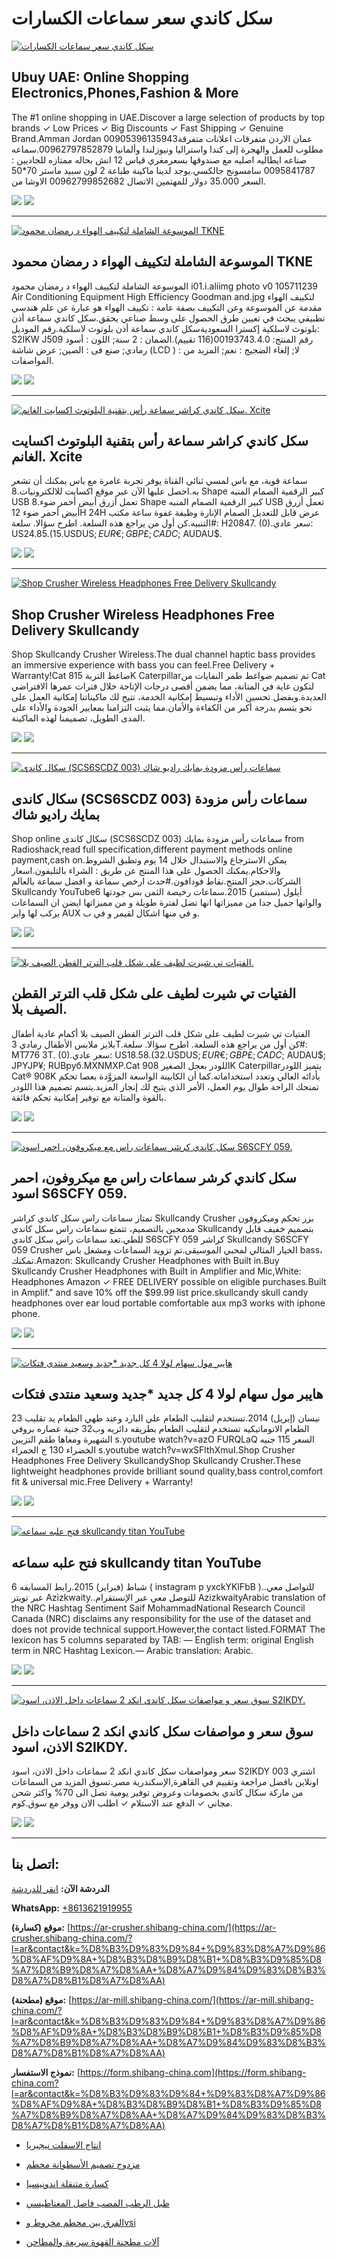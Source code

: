 # سكل كاندي سعر سماعات الكسارات

<a href="https://swt.shibang-china.com/?l=ar&img&k=%D8%B3%D9%83%D9%84+%D9%83%D8%A7%D9%86%D8%AF%D9%8A+%D8%B3%D8%B9%D8%B1+%D8%B3%D9%85%D8%A7%D8%B9%D8%A7%D8%AA+%D8%A7%D9%84%D9%83%D8%B3%D8%A7%D8%B1%D8%A7%D8%AA" target="_blank">![سكل كاندي سعر سماعات الكسارات](http://static.shibang-china.com/all-800x300/300.jpg)</a>

## Ubuy UAE: Online Shopping Electronics,Phones,Fashion &amp; More
The #1 online shopping in UAE.Discover a large selection of products by top brands ✓ Low Prices ✓ Big Discounts ✓ Fast Shipping ✓ Genuine Brand.Amman Jordan عمان الاردن متفرقات اعلانات متفرقة00905396135943 مطلوب للعمل والهجرة إلى كندا واستراليا ونيوزلندا وألمانيا 00962797852879.سماعه صناعه ايطاليه اصليه مع صندوقها بسعرمغري قياس 12 انش بحاله ممتازه للجاديين : 0095841787 سامسونج جالكسي.يوجد لدينا ماكينة طباعة 2 لون سبيد ماستر 70*50 السعر 35.000 دولار للمهتمين الاتصال 00962799852682 الاوشا من.


<a href="https://whatsapp.shibangsoft.com/WhatsApp.php" target="_blank" title="WhatsApp">![](http://static.shibang-china.com/icon/whatsapp.png)</a> <a href="https://swt.shibang-china.com/?l=ar&icon&k=%D8%B3%D9%83%D9%84+%D9%83%D8%A7%D9%86%D8%AF%D9%8A+%D8%B3%D8%B9%D8%B1+%D8%B3%D9%85%D8%A7%D8%B9%D8%A7%D8%AA+%D8%A7%D9%84%D9%83%D8%B3%D8%A7%D8%B1%D8%A7%D8%AA" target="_blank">![](http://static.shibang-china.com/icon/chat-ar.png)</a>

---

<a href="https://swt.shibang-china.com/?l=ar&img&k=%D8%B3%D9%83%D9%84+%D9%83%D8%A7%D9%86%D8%AF%D9%8A+%D8%B3%D8%B9%D8%B1+%D8%B3%D9%85%D8%A7%D8%B9%D8%A7%D8%AA+%D8%A7%D9%84%D9%83%D8%B3%D8%A7%D8%B1%D8%A7%D8%AA" target="_blank">![الموسوعة الشاملة لتكييف الهواء د رمضان محمود TKNE](http://static.shibang-china.com/all-800x300/638.jpg)</a>

## الموسوعة الشاملة لتكييف الهواء د رمضان محمود TKNE
الموسوعة الشاملة لتكييف الهواء د رمضان محمود i01.i.aliimg photo v0 105711239 Air Conditioning Equipment High Efficiency Goodman and.jpg لتكييف الهواء مقدمة عن الموسوعة وعن التكييف بصفة عامة : تكييف الهواء هو عبارة عن علم هندسي تطبيقي يبحث في تعيين طرق الحصول على وسط صناعي يحقق.سكل كاندي سماعة أذن بلوتوث لاسلكية إكسترا السعوديةسكل كاندي سماعة أذن بلوتوث لاسلكية.رقم الموديل: S2IKW J509 رقم المنتج: 00193743.4.0(116 تقييم).الضمان : 2 سنة; اللون : أسود رمادي; صنع فى : الصين; عرض شاشة (LCD ) : لا; إلغاء الضجيج : نعم; المزيد من المواصفات.


<a href="https://whatsapp.shibangsoft.com/WhatsApp.php" target="_blank" title="WhatsApp">![](http://static.shibang-china.com/icon/whatsapp.png)</a> <a href="https://swt.shibang-china.com/?l=ar&icon&k=%D8%B3%D9%83%D9%84+%D9%83%D8%A7%D9%86%D8%AF%D9%8A+%D8%B3%D8%B9%D8%B1+%D8%B3%D9%85%D8%A7%D8%B9%D8%A7%D8%AA+%D8%A7%D9%84%D9%83%D8%B3%D8%A7%D8%B1%D8%A7%D8%AA" target="_blank">![](http://static.shibang-china.com/icon/chat-ar.png)</a>

---

<a href="https://swt.shibang-china.com/?l=ar&img&k=%D8%B3%D9%83%D9%84+%D9%83%D8%A7%D9%86%D8%AF%D9%8A+%D8%B3%D8%B9%D8%B1+%D8%B3%D9%85%D8%A7%D8%B9%D8%A7%D8%AA+%D8%A7%D9%84%D9%83%D8%B3%D8%A7%D8%B1%D8%A7%D8%AA" target="_blank">![سكل كاندي كراشر سماعة رأس بتقنية البلوتوث اكسايت الغانم. Xcite](http://static.shibang-china.com/all-800x300/1040.jpg)</a>

## سكل كاندي كراشر سماعة رأس بتقنية البلوتوث اكسايت الغانم. Xcite
سماعة قوية، مع باس لمسي ثنائي القناة يوفر تجربة غامرة مع باس يمكنك أن تشعر به.احصل عليها الآن عبر موقع اكسايت للالكترونيات.8 Shape كبير الرقمية الصمام المنبه USB تعمل أزرق أبيض أحمر ضوء.8 Shape كبير الرقمية الصمام المنبه USB تعمل أزرق أبيض أحمر ضوء 12H 24H عرض قابل للتعديل الصمام الإنارة وظيفة غفوة ساعة مكتب التنبيه.كن أول من يراجع هذه السلعة. اطرح سؤالا. سلعة#: H20847. (0).سعر عادي: US$24.85.(15% OFF).ينتهي البيع ب.18h59m38s.السعر: US$.USDUS$; EUR€; GBP£; CADC$; AUDAU$.


<a href="https://whatsapp.shibangsoft.com/WhatsApp.php" target="_blank" title="WhatsApp">![](http://static.shibang-china.com/icon/whatsapp.png)</a> <a href="https://swt.shibang-china.com/?l=ar&icon&k=%D8%B3%D9%83%D9%84+%D9%83%D8%A7%D9%86%D8%AF%D9%8A+%D8%B3%D8%B9%D8%B1+%D8%B3%D9%85%D8%A7%D8%B9%D8%A7%D8%AA+%D8%A7%D9%84%D9%83%D8%B3%D8%A7%D8%B1%D8%A7%D8%AA" target="_blank">![](http://static.shibang-china.com/icon/chat-ar.png)</a>

---

<a href="https://swt.shibang-china.com/?l=ar&img&k=%D8%B3%D9%83%D9%84+%D9%83%D8%A7%D9%86%D8%AF%D9%8A+%D8%B3%D8%B9%D8%B1+%D8%B3%D9%85%D8%A7%D8%B9%D8%A7%D8%AA+%D8%A7%D9%84%D9%83%D8%B3%D8%A7%D8%B1%D8%A7%D8%AA" target="_blank">![Shop Crusher Wireless Headphones Free Delivery Skullcandy](http://static.shibang-china.com/all-800x300/55.jpg)</a>

## Shop Crusher Wireless Headphones Free Delivery Skullcandy
Shop Skullcandy Crusher Wireless.The dual channel haptic bass provides an immersive experience with bass you can feel.Free Delivery + Warranty!Cat ضاغط التربة 815K Caterpillarتم تصميم ضواغط طمر النفايات من Cat لتكون غاية في المتانة، مما يضمن أقصى درجات الإتاحة خلال فترات عمرها الافتراضي العديدة.وبفضل تحسين الأداء وتبسيط إمكانية الخدمة، تتيح لك ماكيناتنا إمكانية العمل على نحو يتسم بدرجة أكبر من الكفاءة والأمان.مما يثبت التزامنا بمعايير الجودة والأداء على المدى الطويل، تصميمنا لهذه الماكينة.


<a href="https://whatsapp.shibangsoft.com/WhatsApp.php" target="_blank" title="WhatsApp">![](http://static.shibang-china.com/icon/whatsapp.png)</a> <a href="https://swt.shibang-china.com/?l=ar&icon&k=%D8%B3%D9%83%D9%84+%D9%83%D8%A7%D9%86%D8%AF%D9%8A+%D8%B3%D8%B9%D8%B1+%D8%B3%D9%85%D8%A7%D8%B9%D8%A7%D8%AA+%D8%A7%D9%84%D9%83%D8%B3%D8%A7%D8%B1%D8%A7%D8%AA" target="_blank">![](http://static.shibang-china.com/icon/chat-ar.png)</a>

---

<a href="https://swt.shibang-china.com/?l=ar&img&k=%D8%B3%D9%83%D9%84+%D9%83%D8%A7%D9%86%D8%AF%D9%8A+%D8%B3%D8%B9%D8%B1+%D8%B3%D9%85%D8%A7%D8%B9%D8%A7%D8%AA+%D8%A7%D9%84%D9%83%D8%B3%D8%A7%D8%B1%D8%A7%D8%AA" target="_blank">![سكال كاندى (SCS6SCDZ 003) سماعات رأس مزودة بمايك راديو شاك](http://static.shibang-china.com/all-800x300/1507.jpg)</a>

## سكال كاندى (SCS6SCDZ 003) سماعات رأس مزودة بمايك راديو شاك
Shop online سكال كاندى (SCS6SCDZ 003) سماعات رأس مزودة بمايك from Radioshack,read full specification,different payment methods online payment,cash on.يمكن الاسترجاع والاستبدال خلال 14 يوم وتطبق الشروط والاحكام.يمكنك الحصول علي هذا المنتج عن طريق : الشراء بالتليفون.اسعار الشركات.حجز المنتج.نقاط فودافون.#حدث ارخص سماعة و افضل سماعة بالعالم Skullcandy  YouTube6 أيلول (سبتمبر) 2015.سماعات رخيصة الثمن بس جودتها والوانها جميل جدا من مميزاتها انها تضل لفترة طويلة و من مميزاتها ايضن ان السماعات يركب لها واير AUX و في منها اشكال لقيمر و في ب.


<a href="https://whatsapp.shibangsoft.com/WhatsApp.php" target="_blank" title="WhatsApp">![](http://static.shibang-china.com/icon/whatsapp.png)</a> <a href="https://swt.shibang-china.com/?l=ar&icon&k=%D8%B3%D9%83%D9%84+%D9%83%D8%A7%D9%86%D8%AF%D9%8A+%D8%B3%D8%B9%D8%B1+%D8%B3%D9%85%D8%A7%D8%B9%D8%A7%D8%AA+%D8%A7%D9%84%D9%83%D8%B3%D8%A7%D8%B1%D8%A7%D8%AA" target="_blank">![](http://static.shibang-china.com/icon/chat-ar.png)</a>

---

<a href="https://swt.shibang-china.com/?l=ar&img&k=%D8%B3%D9%83%D9%84+%D9%83%D8%A7%D9%86%D8%AF%D9%8A+%D8%B3%D8%B9%D8%B1+%D8%B3%D9%85%D8%A7%D8%B9%D8%A7%D8%AA+%D8%A7%D9%84%D9%83%D8%B3%D8%A7%D8%B1%D8%A7%D8%AA" target="_blank">![الفتيات تي شيرت لطيف على شكل قلب الترتر القطن الصيف بلا.](http://static.shibang-china.com/all-800x300/1528.jpg)</a>

## الفتيات تي شيرت لطيف على شكل قلب الترتر القطن الصيف بلا.
الفتيات تي شيرت لطيف على شكل قلب الترتر القطن الصيف بلا أكمام عادية أطفال بلايز ملابس الأطفال رمادي 3T.كن أول من يراجع هذه السلعة. اطرح سؤالا. سلعة#: MT776 3T. (0).سعر عادي: US$18.58.(32% OFF).ينتهي البيع ب.16h59m38s.السعر: US$.USDUS$; EUR€; GBP£; CADC$; AUDAU$; JPYJP¥; RUBруб.MXNMXP.Cat اللودر بعجل الصغير 908K Caterpillarيتميز اللودر Cat® 908K بأدائه العالي وتعدد استخداماته.كما أن الكابينة الواسعة المزوَّدة بعصا تحكم تمنحك الراحة طوال يوم العمل، الأمر الذي يتيح لك إنجاز المزيد.يتسم تصميم هذا اللودر بالقوة والمتانة مع توفير إمكانية تحكم فائقة.


<a href="https://whatsapp.shibangsoft.com/WhatsApp.php" target="_blank" title="WhatsApp">![](http://static.shibang-china.com/icon/whatsapp.png)</a> <a href="https://swt.shibang-china.com/?l=ar&icon&k=%D8%B3%D9%83%D9%84+%D9%83%D8%A7%D9%86%D8%AF%D9%8A+%D8%B3%D8%B9%D8%B1+%D8%B3%D9%85%D8%A7%D8%B9%D8%A7%D8%AA+%D8%A7%D9%84%D9%83%D8%B3%D8%A7%D8%B1%D8%A7%D8%AA" target="_blank">![](http://static.shibang-china.com/icon/chat-ar.png)</a>

---

<a href="https://swt.shibang-china.com/?l=ar&img&k=%D8%B3%D9%83%D9%84+%D9%83%D8%A7%D9%86%D8%AF%D9%8A+%D8%B3%D8%B9%D8%B1+%D8%B3%D9%85%D8%A7%D8%B9%D8%A7%D8%AA+%D8%A7%D9%84%D9%83%D8%B3%D8%A7%D8%B1%D8%A7%D8%AA" target="_blank">![سكل كاندي كرشر سماعات راس مع ميكروفون، احمر اسود S6SCFY 059.](http://static.shibang-china.com/all-800x300/1058.jpg)</a>

## سكل كاندي كرشر سماعات راس مع ميكروفون، احمر اسود S6SCFY 059.
تمتاز سماعات راس سكل كاندي كراشر Skullcandy Crusher بزر تحكم وميكروفون مدمجين بالتصميم، تتمتع سماعات راس سكل كاندي Skullcandy بتصميم خفيف قابل للطي.تعد سماعات راس سكل كاندي S6SCFY 059 كراشر Skullcandy S6SCFY 059 Crusher الخيار المثالي لمحبي الموسيقى.تم تزويد السماعات ومشغل باس bass، تمكنك.Amazon: Skullcandy Crusher Headphones with Built in.Buy Skullcandy Crusher Headphones with Built in Amplifier and Mic,White: Headphones Amazon ✓ FREE DELIVERY possible on eligible purchases.Built in Amplif.&quot; and save 10% off the $99.99 list price.skullcandy skull candy headphones over ear loud portable comfortable aux mp3 works with iphone phone.


<a href="https://whatsapp.shibangsoft.com/WhatsApp.php" target="_blank" title="WhatsApp">![](http://static.shibang-china.com/icon/whatsapp.png)</a> <a href="https://swt.shibang-china.com/?l=ar&icon&k=%D8%B3%D9%83%D9%84+%D9%83%D8%A7%D9%86%D8%AF%D9%8A+%D8%B3%D8%B9%D8%B1+%D8%B3%D9%85%D8%A7%D8%B9%D8%A7%D8%AA+%D8%A7%D9%84%D9%83%D8%B3%D8%A7%D8%B1%D8%A7%D8%AA" target="_blank">![](http://static.shibang-china.com/icon/chat-ar.png)</a>

---

<a href="https://swt.shibang-china.com/?l=ar&img&k=%D8%B3%D9%83%D9%84+%D9%83%D8%A7%D9%86%D8%AF%D9%8A+%D8%B3%D8%B9%D8%B1+%D8%B3%D9%85%D8%A7%D8%B9%D8%A7%D8%AA+%D8%A7%D9%84%D9%83%D8%B3%D8%A7%D8%B1%D8%A7%D8%AA" target="_blank">![هايبر مول سهام لولا 4 كل جديد *جديد وسعيد منتدى فتكات](http://static.shibang-china.com/all-800x300/736.jpg)</a>

## هايبر مول سهام لولا 4 كل جديد *جديد وسعيد منتدى فتكات
23 نيسان (إبريل) 2014.تستخدم لتقليب الطعام علي البارد وعند طهي الطعام يد تقليب الطعام الاتوماتيكيه تستخدم لتقليب الطعام بطريقه دائريه وب32 جنية عصاره بروفي الشهيرة ومعاها طقم التزيين s.youtube watch?v=azO FURQLaQ السعر 115 جنيه الخضراء 130 ج الحمراء s.youtube watch?v=wxSFlthXmuI.Shop Crusher Headphones Free Delivery SkullcandyShop Skullcandy Crusher.These lightweight headphones provide brilliant sound quality,bass control,comfort fit &amp; universal mic.Free Delivery + Warranty!


<a href="https://whatsapp.shibangsoft.com/WhatsApp.php" target="_blank" title="WhatsApp">![](http://static.shibang-china.com/icon/whatsapp.png)</a> <a href="https://swt.shibang-china.com/?l=ar&icon&k=%D8%B3%D9%83%D9%84+%D9%83%D8%A7%D9%86%D8%AF%D9%8A+%D8%B3%D8%B9%D8%B1+%D8%B3%D9%85%D8%A7%D8%B9%D8%A7%D8%AA+%D8%A7%D9%84%D9%83%D8%B3%D8%A7%D8%B1%D8%A7%D8%AA" target="_blank">![](http://static.shibang-china.com/icon/chat-ar.png)</a>

---

<a href="https://swt.shibang-china.com/?l=ar&img&k=%D8%B3%D9%83%D9%84+%D9%83%D8%A7%D9%86%D8%AF%D9%8A+%D8%B3%D8%B9%D8%B1+%D8%B3%D9%85%D8%A7%D8%B9%D8%A7%D8%AA+%D8%A7%D9%84%D9%83%D8%B3%D8%A7%D8%B1%D8%A7%D8%AA" target="_blank">![فتح علبه سماعه skullcandy titan YouTube](http://static.shibang-china.com/all-800x300/993.jpg)</a>

## فتح علبه سماعه skullcandy titan YouTube
6 شباط (فبراير) 2015.رابط المسابقه ( instagram p yxckYKlFbB )..للتواصل معي عبر تويتر Azizkwaity..للتوصل معي عبر الإنستقرام AzizkwaityArabic translation of the NRC Hashtag Sentiment Saif MohammadNational Research Council Canada (NRC) disclaims any responsibility for the use of the dataset and does not provide technical support.However,the contact listed.FORMAT  The lexicon has 5 columns separated by TAB: — English term: original English term in NRC Hashtag Lexicon.— Arabic translation: Arabic.


<a href="https://whatsapp.shibangsoft.com/WhatsApp.php" target="_blank" title="WhatsApp">![](http://static.shibang-china.com/icon/whatsapp.png)</a> <a href="https://swt.shibang-china.com/?l=ar&icon&k=%D8%B3%D9%83%D9%84+%D9%83%D8%A7%D9%86%D8%AF%D9%8A+%D8%B3%D8%B9%D8%B1+%D8%B3%D9%85%D8%A7%D8%B9%D8%A7%D8%AA+%D8%A7%D9%84%D9%83%D8%B3%D8%A7%D8%B1%D8%A7%D8%AA" target="_blank">![](http://static.shibang-china.com/icon/chat-ar.png)</a>

---

<a href="https://swt.shibang-china.com/?l=ar&img&k=%D8%B3%D9%83%D9%84+%D9%83%D8%A7%D9%86%D8%AF%D9%8A+%D8%B3%D8%B9%D8%B1+%D8%B3%D9%85%D8%A7%D8%B9%D8%A7%D8%AA+%D8%A7%D9%84%D9%83%D8%B3%D8%A7%D8%B1%D8%A7%D8%AA" target="_blank">![سوق سعر و مواصفات سكل كاندي انكد 2 سماعات داخل الاذن، اسود S2IKDY.](http://static.shibang-china.com/all-800x300/140.jpg)</a>

## سوق سعر و مواصفات سكل كاندي انكد 2 سماعات داخل الاذن، اسود S2IKDY.
سعر ومواصفات سكل كاندي انكد 2 سماعات داخل الاذن، اسود S2IKDY 003 اشتري اونلاين بافضل مراجعة وتقييم في القاهرة,الإسكندرية مصر.تسوق المزيد من السماعات من ماركة سكال كاندي بخصومات وعروض توفير يومية تصل الى 70% واكثر شحن مجاني ✓ الدفع عند الاستلام ✓ اطلب الان ووفر مع سوق.كوم.

<a href="https://whatsapp.shibangsoft.com/WhatsApp.php" target="_blank" title="WhatsApp">![](http://static.shibang-china.com/icon/whatsapp.png)</a> <a href="https://swt.shibang-china.com/?l=ar&icon&k=%D8%B3%D9%83%D9%84+%D9%83%D8%A7%D9%86%D8%AF%D9%8A+%D8%B3%D8%B9%D8%B1+%D8%B3%D9%85%D8%A7%D8%B9%D8%A7%D8%AA+%D8%A7%D9%84%D9%83%D8%B3%D8%A7%D8%B1%D8%A7%D8%AA" target="_blank">![](http://static.shibang-china.com/icon/chat-ar.png)</a>

---
## اتصل بنا:

**الدردشة الآن:** [انقر للدردشة](https://swt.shibang-china.com?l=ar&contact&k=%D8%B3%D9%83%D9%84+%D9%83%D8%A7%D9%86%D8%AF%D9%8A+%D8%B3%D8%B9%D8%B1+%D8%B3%D9%85%D8%A7%D8%B9%D8%A7%D8%AA+%D8%A7%D9%84%D9%83%D8%B3%D8%A7%D8%B1%D8%A7%D8%AA)

**WhatsApp:**  [+8613621919955](https://whatsapp.shibangsoft.com/WhatsApp.php)

**موقع (كسارة):** [https://ar-crusher.shibang-china.com/](https://ar-crusher.shibang-china.com/?l=ar&contact&k=%D8%B3%D9%83%D9%84+%D9%83%D8%A7%D9%86%D8%AF%D9%8A+%D8%B3%D8%B9%D8%B1+%D8%B3%D9%85%D8%A7%D8%B9%D8%A7%D8%AA+%D8%A7%D9%84%D9%83%D8%B3%D8%A7%D8%B1%D8%A7%D8%AA)

**موقع (مطحنة):** [https://ar-mill.shibang-china.com/](https://ar-mill.shibang-china.com/?l=ar&contact&k=%D8%B3%D9%83%D9%84+%D9%83%D8%A7%D9%86%D8%AF%D9%8A+%D8%B3%D8%B9%D8%B1+%D8%B3%D9%85%D8%A7%D8%B9%D8%A7%D8%AA+%D8%A7%D9%84%D9%83%D8%B3%D8%A7%D8%B1%D8%A7%D8%AA)

**نموذج الاستفسار:** [https://form.shibang-china.com](https://form.shibang-china.com?l=ar&contact&k=%D8%B3%D9%83%D9%84+%D9%83%D8%A7%D9%86%D8%AF%D9%8A+%D8%B3%D8%B9%D8%B1+%D8%B3%D9%85%D8%A7%D8%B9%D8%A7%D8%AA+%D8%A7%D9%84%D9%83%D8%B3%D8%A7%D8%B1%D8%A7%D8%AA)

* [انتاج الاسفلت نيجيريا](../30/%D8%A7%D9%86%D8%AA%D8%A7%D8%AC%20%D8%A7%D9%84%D8%A7%D8%B3%D9%81%D9%84%D8%AA%20%D9%86%D9%8A%D8%AC%D9%8A%D8%B1%D9%8A%D8%A7.md)

* [مزدوج تصميم الأسطوانة محطم](../27/%D9%85%D8%B2%D8%AF%D9%88%D8%AC%20%D8%AA%D8%B5%D9%85%D9%8A%D9%85%20%D8%A7%D9%84%D8%A3%D8%B3%D8%B7%D9%88%D8%A7%D9%86%D8%A9%20%D9%85%D8%AD%D8%B7%D9%85.md)

* [كسارة متنقلة اندونيسيا](../27/%D9%83%D8%B3%D8%A7%D8%B1%D8%A9%20%D9%85%D8%AA%D9%86%D9%82%D9%84%D8%A9%20%D8%A7%D9%86%D8%AF%D9%88%D9%86%D9%8A%D8%B3%D9%8A%D8%A7.md)

* [طبل الرطب المصب فاصل المغناطيسي](../30/%D8%B7%D8%A8%D9%84%20%D8%A7%D9%84%D8%B1%D8%B7%D8%A8%20%D8%A7%D9%84%D9%85%D8%B5%D8%A8%20%D9%81%D8%A7%D8%B5%D9%84%20%D8%A7%D9%84%D9%85%D8%BA%D9%86%D8%A7%D8%B7%D9%8A%D8%B3%D9%8A.md)

* [الفرق بين محطم مخروط وvsi](../29/%D8%A7%D9%84%D9%81%D8%B1%D9%82%20%D8%A8%D9%8A%D9%86%20%D9%85%D8%AD%D8%B7%D9%85%20%D9%85%D8%AE%D8%B1%D9%88%D8%B7%20%D9%88vsi.md)

* [آلات مطحنة القهوة سريعة والمطاحن](../28/%D8%A2%D9%84%D8%A7%D8%AA%20%D9%85%D8%B7%D8%AD%D9%86%D8%A9%20%D8%A7%D9%84%D9%82%D9%87%D9%88%D8%A9%20%D8%B3%D8%B1%D9%8A%D8%B9%D8%A9%20%D9%88%D8%A7%D9%84%D9%85%D8%B7%D8%A7%D8%AD%D9%86.md)